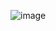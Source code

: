 
![image](https://user-images.githubusercontent.com/35645038/201560054-ba51bbcc-25b7-424d-9af5-9b34999d2196.png)

